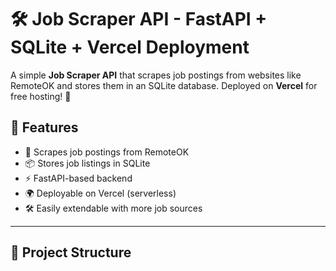 # 🛠️ Job Scraper API - FastAPI + SQLite + Vercel Deployment  

A simple **Job Scraper API** that scrapes job postings from websites like RemoteOK and stores them in an SQLite database. Deployed on **Vercel** for free hosting! 🚀  

## **🚀 Features**
- 📌 Scrapes job postings from RemoteOK  
- 📦 Stores job listings in SQLite  
- ⚡ FastAPI-based backend  
- 🌍 Deployable on Vercel (serverless)  
- 🛠️ Easily extendable with more job sources  

---

## **📂 Project Structure**
